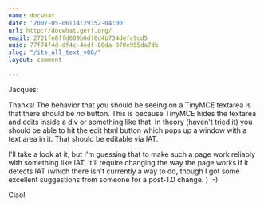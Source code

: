 ```yaml
---
name: docwhat
date: '2007-05-06T14:29:52-04:00'
url: http://docwhat.gerf.org/
email: 2721fe8ffd609b6df0d4b734defc9cd5
uuid: 77f74f4d-df4c-4edf-80da-070e955da7db
slug: "/its_all_text_v06/"
layout: comment

---
```


Jacques:

Thanks!  The behavior that you should be seeing on a TinyMCE textarea is that there should be *no* button.  This is because TinyMCE hides the textarea and edits inside a div or something like that.  In theory (haven't tried it) you should be able to hit the edit html button which pops up a window with a text area in it.  That should be editable via IAT.

I'll take a look at it, but I'm guessing that to make such a page work reliably with something like IAT, it'll require changing the way the page works if it detects IAT (which there isn't currently a way to do, though I got some excellent suggestions from someone for a post-1.0 change. )  :-)

Ciao!
